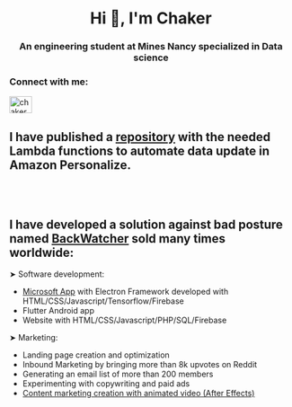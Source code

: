 



<h1 align="center">Hi 👋, I'm Chaker</h1>
<h3 align="center">An engineering student at Mines Nancy specialized in Data science</h3>

<p align="left">
<h3 align="left">Connect with me:</h3>
<a href="https://linkedin.com/in/chakerm" target="blank"><img align="center" src="https://cdn.jsdelivr.net/npm/simple-icons@3.0.1/icons/linkedin.svg" alt="chakerm" height="30" width="40" /></a>
</p>








## I have published a [repository](https://github.com/ChakerM/Personalize_Updater)  with the needed Lambda functions to automate data update in Amazon Personalize.


<br>
<br>

## I have developed a solution against bad posture named [BackWatcher](https://backwatcher.net) sold many times worldwide:

➤ Software development:
- [Microsoft App](https://backwatcher.ml) with Electron Framework developed with HTML/CSS/Javascript/Tensorflow/Firebase
- Flutter Android app
- Website with HTML/CSS/Javascript/PHP/SQL/Firebase

➤ Marketing:
- Landing page creation and optimization
- Inbound Marketing by bringing more than 8k upvotes on Reddit
- Generating an email list of more than 200 members
- Experimenting with copywriting and paid ads
- [Content marketing creation with animated video (After Effects)](https://www.reddit.com/r/windows/comments/hsgbkd/i_updated_the_windows_app_that_alerts_you_as_soon/)
